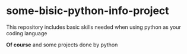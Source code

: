 # some-bisic-python-info-project

This repository includes basic skills needed when using python as your coding language

**Of course**  and some projects done by python
